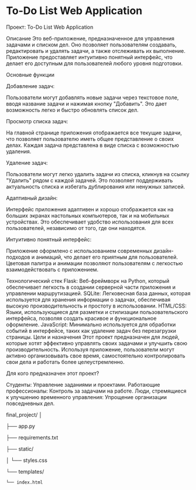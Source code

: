 # To-Do List Web Application
Проект: To-Do List Web Application

Описание
Это веб-приложение, предназначенное для управления задачами и списком дел. Оно позволяет пользователям создавать, редактировать и удалять задачи, а также отслеживать их выполнение. Приложение предоставляет интуитивно понятный интерфейс, что делает его доступным для пользователей любого уровня подготовки.

Основные функции

Добавление задач:

Пользователи могут добавлять новые задачи через текстовое поле, вводя название задачи и нажимая кнопку "Добавить".
Это дает возможность легко и быстро обновлять список дел.

Просмотр списка задач:

На главной странице приложения отображается все текущие задачи, что позволяет пользователю иметь общее представление о своих делах.
Каждая задача представлена в виде списка с возможностью удаления.

Удаление задач:

Пользователи могут легко удалить задачи из списка, кликнув на ссылку "Удалить" рядом с каждой задачей.
Это позволяет поддерживать актуальность списка и избегать дублирования или ненужных записей.

Адаптивный дизайн:

Интерфейс приложения адаптивен и хорошо отображается как на больших экранах настольных компьютеров, так и на мобильных устройствах.
Это обеспечивает удобство использования для всех пользователей, независимо от того, где они находятся.

Интуитивно понятный интерфейс:

Приложение оформлено с использованием современных дизайн-подходов и анимаций, что делает его приятным для пользователей.
Цветовая палитра и анимации позволяют пользователям с легкостью взаимодействовать с приложением.

Технологический стек
Flask: Веб-фреймворк на Python, который обеспечивает легкость в создании серверной части приложения и управлении маршрутизацией.
SQLite: Легковесная база данных, которая используется для хранения информации о задачах, обеспечивая высокую производительность и простоту в использовании.
HTML/CSS: Языки, использующиеся для разметки и стилизации пользовательского интерфейса, позволяя создать красивое и функциональное оформление.
JavaScript: Минимально используется для обработки событий в интерфейсе, таких как удаление задач без перезагрузки страницы.
Цели и назначения
Этот проект предназначен для людей, которые хотят эффективно управлять своих задачами и улучшить свою производительность. Используя приложение, пользователи могут активно организовывать свое время, самостоятельно контролировать свои дела и работать более целеустремленно.


Для кого предназначен этот проект?

Студенты: Управление заданиями и проектами.
Работающие профессионалы: Контроль за задачами на работе.
Люди, стремящиеся к улучшению временного управления: Упрощение организации повседневных дел.


final_project/
│

├── app.py

├── requirements.txt

├── static/

│   └── styles.css

└── templates/ 

    └── index.html
    
